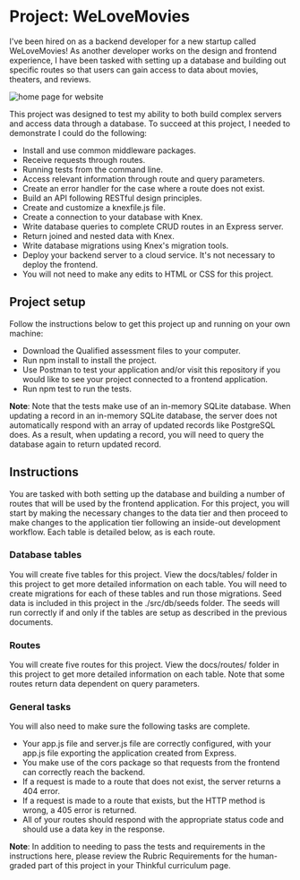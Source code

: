 # Project: WeLoveMovies
I've been hired on as a backend developer for a new startup called WeLoveMovies! As another developer works on the design and frontend experience, I have been tasked with setting up a database and building out specific routes so that users can gain access to data about movies, theaters, and reviews.

![home page for website](https://res.cloudinary.com/strive/image/upload/w_1000,h_1000,c_limit/06596df6b4c59b453c69d84d2bc854b3-home.png)

This project was designed to test my ability to both build complex servers and access data through a database. To succeed at this project, I needed to demonstrate I could do the following:

- Install and use common middleware packages.
- Receive requests through routes.
- Running tests from the command line.
- Access relevant information through route and query parameters.
- Create an error handler for the case where a route does not exist.
- Build an API following RESTful design principles.
- Create and customize a knexfile.js file.
- Create a connection to your database with Knex.
- Write database queries to complete CRUD routes in an Express server.
- Return joined and nested data with Knex.
- Write database migrations using Knex's migration tools.
- Deploy your backend server to a cloud service. It's not necessary to deploy the frontend.
- You will not need to make any edits to HTML or CSS for this project.

## Project setup
Follow the instructions below to get this project up and running on your own machine:

- Download the Qualified assessment files to your computer.
- Run npm install to install the project.
- Use Postman to test your application and/or visit this repository if you would like to see your project connected to a frontend application.
- Run npm test to run the tests.

**Note**: Note that the tests make use of an in-memory SQLite database. When updating a record in an in-memory SQLite database, the server does not automatically respond with an array of updated records like PostgreSQL does. As a result, when updating a record, you will need to query the database again to return updated record.

## Instructions
You are tasked with both setting up the database and building a number of routes that will be used by the frontend application. For this project, you will start by making the necessary changes to the data tier and then proceed to make changes to the application tier following an inside-out development workflow. Each table is detailed below, as is each route.

### Database tables
You will create five tables for this project. View the docs/tables/ folder in this project to get more detailed information on each table.
You will need to create migrations for each of these tables and run those migrations.
Seed data is included in this project in the ./src/db/seeds folder. The seeds will run correctly if and only if the tables are setup as described in the previous documents.
### Routes
You will create five routes for this project. View the docs/routes/ folder in this project to get more detailed information on each table. Note that some routes return data dependent on query parameters.
### General tasks
You will also need to make sure the following tasks are complete.

- Your app.js file and server.js file are correctly configured, with your app.js file exporting the application created from Express.
- You make use of the cors package so that requests from the frontend can correctly reach the backend.
- If a request is made to a route that does not exist, the server returns a 404 error.
- If a request is made to a route that exists, but the HTTP method is wrong, a 405 error is returned.
- All of your routes should respond with the appropriate status code and should use a data key in the response.


**Note**: In addition to needing to pass the tests and requirements in the instructions here, please review the Rubric Requirements for the human-graded part of this project in your Thinkful curriculum page.
